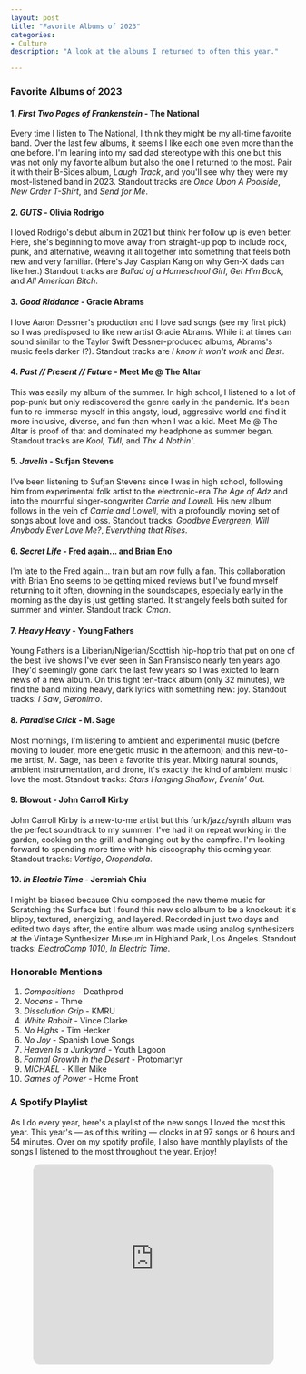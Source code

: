 ```yaml
---
layout: post
title: "Favorite Albums of 2023"
categories:
- Culture
description: "A look at the albums I returned to often this year."

---
```


### Favorite Albums of 2023
#### 1. *First Two Pages of Frankenstein* - The National 
Every time I listen to The National, I think they might be my all-time favorite band. Over the last few albums, it seems I like each one even more than the one before. I'm leaning into my sad dad stereotype with this one but this was not only my favorite album but also the one I returned to the most. Pair it with their B-Sides album, *Laugh Track*, and you'll see why they were my most-listened band in 2023. Standout tracks are *Once Upon A Poolside*, *New Order T-Shirt*, and *Send for Me*.

#### 2. *GUTS* - Olivia Rodrigo
I loved Rodrigo's debut album in 2021 but think her follow up is even better. Here, she's beginning to move away from straight-up pop to include rock, punk, and alternative, weaving it all together into something that feels both new and very familiar. (Here's Jay Caspian Kang on why Gen-X dads can like her.) Standout tracks are *Ballad of a Homeschool Girl*, *Get Him Back*, and *All American Bitch*.

#### 3. *Good Riddance* - Gracie Abrams
I love Aaron Dessner's production and I love sad songs (see my first pick) so I was predisposed to like new artist Gracie Abrams. While it at times can sound similar to the Taylor Swift Dessner-produced albums, Abrams's music feels darker (?). Standout tracks are *I know it won't work* and *Best*.

#### 4. *Past // Present // Future* - Meet Me @ The Altar
This was easily my album of the summer. In high school, I listened to a lot of pop-punk but only rediscovered the genre early in the pandemic. It's been fun to re-immerse myself in this angsty, loud, aggressive world and find it more inclusive, diverse, and fun than when I was a kid. Meet Me @ The Altar is proof of that and dominated my headphone as summer began. Standout tracks are *Kool*, *TMI*, and *Thx 4 Nothin'*.

#### 5. *Javelin* - Sufjan Stevens
I've been listening to Sufjan Stevens since I was in high school, following him from experimental folk artist to the electronic-era *The Age of Adz* and into the mournful singer-songwriter *Carrie and Lowell*. His new album follows in the vein of *Carrie and Lowell*, with a profoundly moving set of songs about love and loss. Standout tracks: *Goodbye Evergreen*, *Will Anybody Ever Love Me?*, *Everything that Rises*.

#### 6. *Secret Life* - Fred again... and Brian Eno
I'm late to the Fred again... train but am now fully a fan. This collaboration with Brian Eno seems to be getting mixed reviews but I've found myself returning to it often, drowning in the soundscapes, especially early in the morning as the day is just getting started. It strangely feels both suited for summer and winter. Standout track: *Cmon*.

#### 7. *Heavy Heavy* - Young Fathers
Young Fathers is a Liberian/Nigerian/Scottish hip-hop trio that put on one of the best live shows I've ever seen in San Fransisco nearly ten years ago. They'd seemingly gone dark the last few years so I was exicted to learn news of a new album. On this tight ten-track album (only 32 minutes), we find the band mixing heavy, dark lyrics with something new: joy. Standout tracks: *I Saw*, *Geronimo*.

#### 8. *Paradise Crick* - M. Sage
Most mornings, I'm listening to ambient and experimental music (before moving to louder, more energetic music in the afternoon) and this new-to-me artist, M. Sage, has been a favorite this year. Mixing natural sounds, ambient instrumentation, and drone, it's exactly the kind of ambient music I love the most. Standout tracks: *Stars Hanging Shallow*, *Evenin' Out*.

#### 9. Blowout - John Carroll Kirby
John Carroll Kirby is a new-to-me artist but this funk/jazz/synth album was the perfect soundtrack to my summer: I've had it on repeat working in the garden, cooking on the grill, and hanging out by the campfire. I'm looking forward to spending more time with his discography this coming year. Standout tracks: *Vertigo*, *Oropendola*.

#### 10. *In Electric Time* - Jeremiah Chiu
I might be biased because Chiu composed the new theme music for Scratching the Surface but I found this new solo album to be a knockout: it's blippy, textured, energizing, and layered. Recorded in just two days and edited two days after, the entire album was made using analog synthesizers at the Vintage Synthesizer Museum in Highland Park, Los Angeles. Standout tracks: *ElectroComp 1010*, *In Electric Time*.

### Honorable Mentions
1. *Compositions* - Deathprod
2. *Nocens* - Thme
3. *Dissolution Grip* - KMRU
4. *White Rabbit* - Vince Clarke
5. *No Highs* - Tim Hecker
6. *No Joy* - Spanish Love Songs
7. *Heaven Is a Junkyard* - Youth Lagoon
8. *Formal Growth in the Desert* - Protomartyr
9. *MICHAEL* - Killer Mike
10. *Games of Power* - Home Front

### A Spotify Playlist
As I do every year, here's a playlist of the new songs I loved the most this year. This year's — as of this writing — clocks in at 97 songs or 6 hours and 54 minutes. Over on my spotify profile, I also have monthly playlists of the songs I listened to the most throughout the year. Enjoy!

<figure>
    <iframe style="border-radius:12px" src="https://open.spotify.com/embed/playlist/4E4yz16UxeZLZjJfXYJRF9?utm_source=generator&theme=0" width="100%" height="352" frameBorder="0" allowfullscreen="" allow="autoplay; clipboard-write; encrypted-media; fullscreen; picture-in-picture" loading="lazy"></iframe>
</figure>